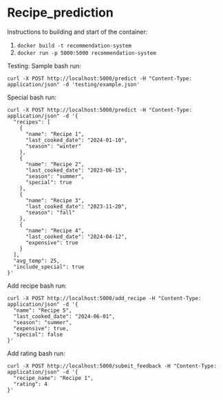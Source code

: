# Recipe_prediction


Instructions to building and start of the container:
  1. ```docker build -t recommendation-system```
  2. ```docker run -p 5000:5000 recommendation-system```

Testing:
Sample bash run:
```
curl -X POST http://localhost:5000/predict -H "Content-Type: application/json" -d 'testing/example.json'
```

Special bash run:
```
curl -X POST http://localhost:5000/predict -H "Content-Type: application/json" -d '{
  "recipes": [
    {
      "name": "Recipe 1",
      "last_cooked_date": "2024-01-10",
      "season": "winter"
    },
    {
      "name": "Recipe 2",
      "last_cooked_date": "2023-06-15",
      "season": "summer",
      "special": true
    },
    {
      "name": "Recipe 3",
      "last_cooked_date": "2023-11-20",
      "season": "fall"
    },
    {
      "name": "Recipe 4",
      "last_cooked_date": "2024-04-12",
      "expensive": true
    }
  ],
  "avg_temp": 25,
  "include_special": true
}'

```

Add recipe bash run:
```
curl -X POST http://localhost:5000/add_recipe -H "Content-Type: application/json" -d '{
  "name": "Recipe 5",
  "last_cooked_date": "2024-06-01",
  "season": "summer",
  "expensive": true,
  "special": false
}'
```

Add rating bash run:
```
curl -X POST http://localhost:5000/submit_feedback -H "Content-Type: application/json" -d '{
  "recipe_name": "Recipe 1",
  "rating": 4
}'
```
